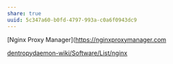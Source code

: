 ```yaml
---
share: true
uuid: 5c347a60-b0fd-4797-993a-c0a6f0943dc9
---
```

[Nginx Proxy Manager](https://nginxproxymanager.com

[dentropydaemon-wiki/Software/List/nginx](/undefined)